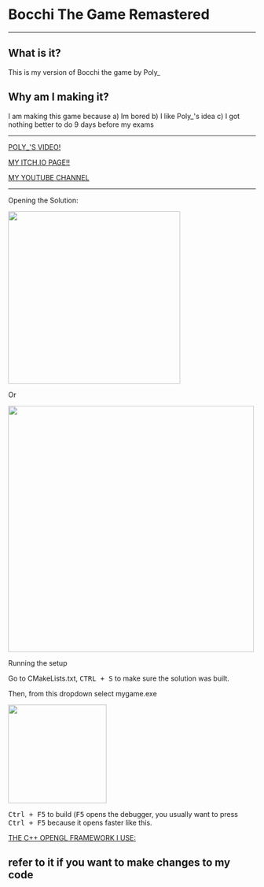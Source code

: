 # Bocchi The Game Remastered

---

## What is it?

This is my version of Bocchi the game by Poly_

## Why am I making it?

I am making this game because 
a) Im bored
b) I like Poly_'s idea
c) I got nothing better to do 9 days before my exams

---

  [POLY_'S VIDEO!](https://www.youtube.com/watch?v=rnQiyzL2BLk)
  
  [MY ITCH.IO PAGE!!](https://c-shell-games.itch.io/)
  
  [MY YOUTUBE CHANNEL](https://www.youtube.com/@dynstinn)

---

<p>Opening the Solution:</p> 

<img src="https://raw.githubusercontent.com/meemknight/photos/master/llge1.gif" width="350">

Or

<img src="https://raw.githubusercontent.com/meemknight/photos/master/llge2.gif" width="500">

Running the setup

Go to CMakeLists.txt, <kbd>CTRL + S</kbd> to make sure the solution was built.

Then, from this dropdown select mygame.exe

<img src="https://raw.githubusercontent.com/meemknight/photos/master/llge3.gif" width="200">

<kbd>Ctrl + F5</kbd> to build (<kbd>F5</kbd> opens the debugger, you usually want to press <kbd>Ctrl + F5</kbd> because it opens faster like this.

[THE C++ OPENGL FRAMEWORK I USE:](https://github.com/meemknight/gl2d)

## refer to it if you want to make changes to my code
